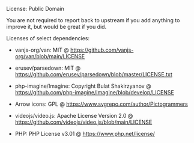 License: Public Domain

You are not required to report back to upstream if you add anything to improve it, but would be great if you did.

Licenses of select dependencies:

- vanjs-org/van: MIT @ https://github.com/vanjs-org/van/blob/main/LICENSE

- erusev/parsedown: MIT @ https://github.com/erusev/parsedown/blob/master/LICENSE.txt

- php-imagine/Imagine: Copyright Bulat Shakirzyanov @ https://github.com/php-imagine/Imagine/blob/develop/LICENSE

- Arrow icons: GPL @ https://www.svgrepo.com/author/Pictogrammers

- videojs/video.js: Apache License Version 2.0 @ https://github.com/videojs/video.js/blob/main/LICENSE

- PHP: PHP License v3.01 @ https://www.php.net/license/
